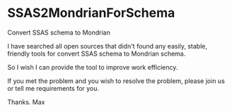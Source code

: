 # SSAS2MondrianForSchema
Convert SSAS schema to Mondrian

I have searched all open sources that didn't found any easily, stable, friendly tools for convert SSAS schema to Mondrian schema.

So I wish I can provide the tool to improve work efficiency.

If you met the problem and you wish to resolve the problem, please join us or tell me requirements for you. 

Thanks.
Max
